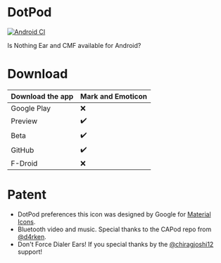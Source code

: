 # DotPod
[![Android CI](https://github.com/NurMi-io/DotPod/actions/workflows/android.yml/badge.svg)](https://github.com/NurMi-io/DotPod/actions/workflows/code-checks.yml)

Is Nothing Ear and CMF available for Android?
# Download
| Download the app | Mark and Emoticon          |
| ------- | ------------------ |
| Google Play   | :x: |
| Preview    | :heavy_check_mark: |
| Beta   | :heavy_check_mark:                |
| GitHub   | :heavy_check_mark:                |
| F-Droid   | :x: |
# Patent
* DotPod preferences this icon was designed by Google for [Material Icons](https://pictogrammers.com/library/mdi/).
* Bluetooth video and music. Special thanks to the CAPod repo from [@d4rken](https://github.com/d4rken).
* Don't Force Dialer Ears! If you special thanks by the [@chiragjoshi12](https://github.com/chiragjoshi12) support!
